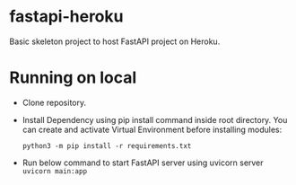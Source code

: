 # fastapi-heroku
Basic skeleton project to host FastAPI project on Heroku.

# Running on local
* Clone repository.
* Install Dependency using pip install command inside root directory. You can create and activate Virtual Environment before installing modules:

  ```
  python3 -m pip install -r requirements.txt
  ```
* Run below command to start FastAPI server using uvicorn server
  ```uvicorn main:app```
